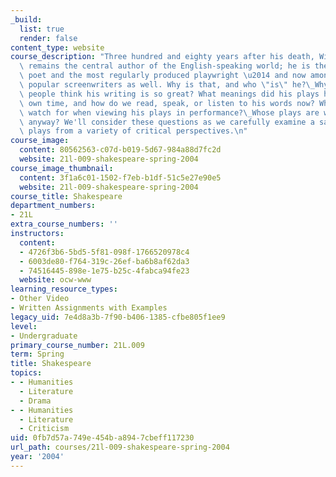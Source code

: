 ```yaml
---
_build:
  list: true
  render: false
content_type: website
course_description: "Three hundred and eighty years after his death, William Shakespeare\
  \ remains the central author of the English-speaking world; he is the most quoted\
  \ poet and the most regularly produced playwright \u2014 and now among the most\
  \ popular screenwriters as well. Why is that, and who \"is\" he?\_Why do so many\
  \ people think his writing is so great? What meanings did his plays have in his\
  \ own time, and how do we read, speak, or listen to his words now? What should we\
  \ watch for when viewing his plays in performance?\_Whose plays are we watching,\
  \ anyway? We'll consider these questions as we carefully examine a sampling of Shakespeare's\
  \ plays from a variety of critical perspectives.\n"
course_image:
  content: 80562563-c07d-b019-5d67-984a88d7fc2d
  website: 21l-009-shakespeare-spring-2004
course_image_thumbnail:
  content: 3f1a6c01-1502-f7eb-b1df-51c5e27e90e5
  website: 21l-009-shakespeare-spring-2004
course_title: Shakespeare
department_numbers:
- 21L
extra_course_numbers: ''
instructors:
  content:
  - 4726f3b6-5bd5-5f81-098f-1766520978c4
  - 6003de80-f764-319c-26ef-ba6b8af62da3
  - 74516445-898e-1e75-b25c-4fabca94fe23
  website: ocw-www
learning_resource_types:
- Other Video
- Written Assignments with Examples
legacy_uid: 7e4d8a3b-7f90-b406-1385-cfbe805f1ee9
level:
- Undergraduate
primary_course_number: 21L.009
term: Spring
title: Shakespeare
topics:
- - Humanities
  - Literature
  - Drama
- - Humanities
  - Literature
  - Criticism
uid: 0fb7d57a-749e-454b-a894-7cbeff117230
url_path: courses/21l-009-shakespeare-spring-2004
year: '2004'
---
```

